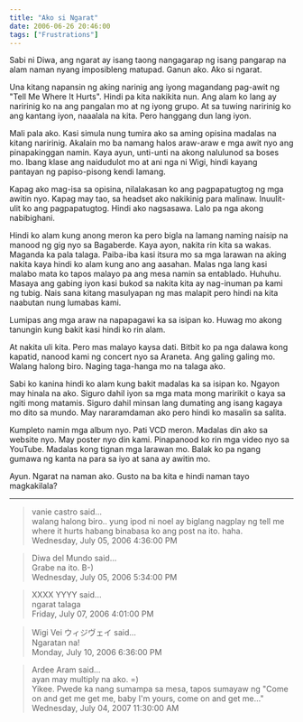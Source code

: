 ```yaml
---
title: "Ako si Ngarat"
date: 2006-06-26 20:46:00
tags: ["Frustrations"]
---
```


Sabi ni Diwa, ang ngarat ay isang taong nangagarap ng isang pangarap na alam naman nyang imposibleng matupad. Ganun ako. Ako si ngarat.

Una kitang napansin ng aking narinig ang iyong magandang pag-awit ng "Tell Me Where It Hurts". Hindi pa kita nakikita nun. Ang alam ko lang ay naririnig ko na ang pangalan mo at ng iyong grupo. At sa tuwing naririnig ko ang kantang iyon, naaalala na kita. Pero hanggang dun lang iyon.

Mali pala ako. Kasi simula nung tumira ako sa aming opisina madalas na kitang naririnig. Akalain mo ba namang halos araw-araw e mga awit nyo ang pinapakinggan namin. Kaya ayun, unti-unti na akong nalulunod sa boses mo. Ibang klase ang naidudulot mo at ani nga ni Wigi, hindi kayang pantayan ng papiso-pisong kendi lamang.

Kapag ako mag-isa sa opisina, nilalakasan ko ang pagpapatugtog ng mga awitin nyo. Kapag may tao, sa headset ako nakikinig para malinaw. Inuulit-ulit ko ang pagpapatugtog. Hindi ako nagsasawa. Lalo pa nga akong nabibighani.

Hindi ko alam kung anong meron ka pero bigla na lamang naming naisip na manood ng gig nyo sa Bagaberde. Kaya ayon, nakita rin kita sa wakas. Maganda ka pala talaga. Paiba-iba kasi itsura mo sa mga larawan na aking nakita kaya hindi ko alam kung ano ang aasahan. Malas nga lang kasi malabo mata ko tapos malayo pa ang mesa namin sa entablado. Huhuhu. Masaya ang gabing iyon kasi bukod sa nakita kita ay nag-inuman pa kami ng tubig. Nais sana kitang masulyapan ng mas malapit pero hindi na kita naabutan nung lumabas kami.

Lumipas ang mga araw na napapagawi ka sa isipan ko. Huwag mo akong tanungin kung bakit kasi hindi ko rin alam.

At nakita uli kita. Pero mas malayo kaysa dati. Bitbit ko pa nga dalawa kong kapatid, nanood kami ng concert nyo sa Araneta. Ang galing galing mo. Walang halong biro. Naging taga-hanga mo na talaga ako.

Sabi ko kanina hindi ko alam kung bakit madalas ka sa isipan ko. Ngayon may hinala na ako. Siguro dahil iyon sa mga mata mong maririkit o kaya sa ngiti mong matamis. Siguro dahil minsan lang dumating ang isang kagaya mo dito sa mundo. May nararamdaman ako pero hindi ko masalin sa salita.

Kumpleto namin mga album nyo. Pati VCD meron. Madalas din ako sa website nyo. May poster nyo din kami. Pinapanood ko rin mga video nyo sa YouTube. Madalas kong tignan mga larawan mo. Balak ko pa ngang gumawa ng kanta na para sa iyo at sana ay awitin mo.

Ayun. Ngarat na naman ako. Gusto na ba kita e hindi naman tayo magkakilala?

---

> vanie castro said...  
> walang halong biro.. yung ipod ni noel ay biglang nagplay ng tell me where it hurts habang binabasa ko ang post na ito. haha.  
> Wednesday, July 05, 2006 4:36:00 PM 

> Diwa del Mundo said...  
> Grabe na ito. B-)  
> Wednesday, July 05, 2006 5:34:00 PM 

> XXXX YYYY said...  
> ngarat talaga  
> Friday, July 07, 2006 4:01:00 PM 

> Wigi Vei ウィジヴェイ said...  
> Ngaratan na!  
> Monday, July 10, 2006 6:36:00 PM 

> Ardee Aram said...  
> ayan may multiply na ako. =)  
> Yikee. Pwede ka nang sumampa sa mesa, tapos sumayaw ng "Come on and get me get me, baby I'm yours, come on and get me..."  
> Wednesday, July 04, 2007 11:30:00 AM 